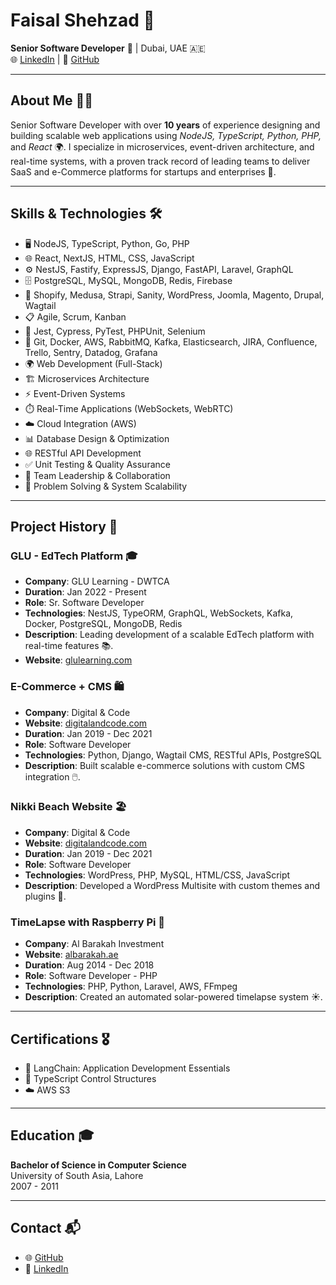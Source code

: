 # Faisal Shehzad 🚀  
**Senior Software Developer** 🌟 | Dubai, UAE 🇦🇪  
🌐 [LinkedIn](https://linkedin.com/in/imfaisalshehzad) | 🐙 [GitHub](https://github.com/imfaisalshehzad)  

---

## About Me 👨‍💻  
Senior Software Developer with over **10 years** of experience designing and building scalable web applications using *NodeJS, TypeScript, Python, PHP,* and *React* 🌍. I specialize in microservices, event-driven architecture, and real-time systems, with a proven track record of leading teams to deliver SaaS and e-Commerce platforms for startups and enterprises 💼.

---

## Skills & Technologies 🛠️  
- 🖥️ NodeJS, TypeScript, Python, Go, PHP  
- 🌐 React, NextJS, HTML, CSS, JavaScript  
- ⚙️ NestJS, Fastify, ExpressJS, Django, FastAPI, Laravel, GraphQL  
- 🗄️ PostgreSQL, MySQL, MongoDB, Redis, Firebase  
- 🛒 Shopify, Medusa, Strapi, Sanity, WordPress, Joomla, Magento, Drupal, Wagtail  
- 📋 Agile, Scrum, Kanban  
- 🧪 Jest, Cypress, PyTest, PHPUnit, Selenium  
- 🔧 Git, Docker, AWS, RabbitMQ, Kafka, Elasticsearch, JIRA, Confluence, Trello, Sentry, Datadog, Grafana  
- 🌍 Web Development (Full-Stack)  
- 🏗️ Microservices Architecture  
- ⚡ Event-Driven Systems  
- ⏱️ Real-Time Applications (WebSockets, WebRTC)  
- ☁️ Cloud Integration (AWS)  
- 📊 Database Design & Optimization  
- 🌐 RESTful API Development  
- ✅ Unit Testing & Quality Assurance  
- 🤝 Team Leadership & Collaboration  
- 🧩 Problem Solving & System Scalability  

---

## Project History 📂  

### GLU - EdTech Platform 🎓  
- **Company**: GLU Learning - DWTCA  
- **Duration**: Jan 2022 - Present  
- **Role**: Sr. Software Developer  
- **Technologies**: NestJS, TypeORM, GraphQL, WebSockets, Kafka, Docker, PostgreSQL, MongoDB, Redis  
- **Description**: Leading development of a scalable EdTech platform with real-time features 📚.  
- **Website**: [glulearning.com](https://glulearning.com)  

### E-Commerce + CMS 🛍️  
- **Company**: Digital & Code  
- **Website**: [digitalandcode.com](https://digitalandcode.com)  
- **Duration**: Jan 2019 - Dec 2021  
- **Role**: Software Developer  
- **Technologies**: Python, Django, Wagtail CMS, RESTful APIs, PostgreSQL  
- **Description**: Built scalable e-commerce solutions with custom CMS integration 🖱️.  

### Nikki Beach Website 🏖️  
- **Company**: Digital & Code
- **Website**: [digitalandcode.com](https://digitalandcode.com)  
- **Duration**: Jan 2019 - Dec 2021  
- **Role**: Software Developer  
- **Technologies**: WordPress, PHP, MySQL, HTML/CSS, JavaScript  
- **Description**: Developed a WordPress Multisite with custom themes and plugins 🌴.  

### TimeLapse with Raspberry Pi 📸  
- **Company**: Al Barakah Investment  
- **Website**: [albarakah.ae](https://albarakah.ae)  
- **Duration**: Aug 2014 - Dec 2018  
- **Role**: Software Developer - PHP  
- **Technologies**: PHP, Python, Laravel, AWS, FFmpeg  
- **Description**: Created an automated solar-powered timelapse system ☀️.  

---

## Certifications 🎖️  
- 🌟 LangChain: Application Development Essentials  
- 📝 TypeScript Control Structures  
- ☁️ AWS S3  

---

## Education 🎓  
**Bachelor of Science in Computer Science**  
University of South Asia, Lahore  
2007 - 2011  

---

## Contact 📬  
- 🌐 [GitHub](https://github.com/imfaisalshehzad)  
- 🤝 [LinkedIn](https://linkedin.com/in/imfaisalshehzad)


